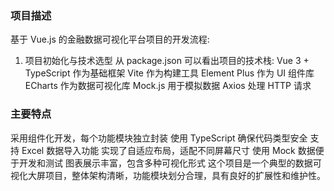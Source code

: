 
### 项目描述

基于 Vue.js 的金融数据可视化平台项目的开发流程:
1. 项目初始化与技术选型
从 package.json 可以看出项目的技术栈:
Vue 3 + TypeScript 作为基础框架
Vite 作为构建工具
Element Plus 作为 UI 组件库
ECharts 作为数据可视化库
Mock.js 用于模拟数据
Axios 处理 HTTP 请求


### 主要特点


采用组件化开发，每个功能模块独立封装
使用 TypeScript 确保代码类型安全
支持 Excel 数据导入功能
实现了自适应布局，适配不同屏幕尺寸
使用 Mock 数据便于开发和测试
图表展示丰富，包含多种可视化形式
这个项目是一个典型的数据可视化大屏项目，整体架构清晰，功能模块划分合理，具有良好的扩展性和维护性。


